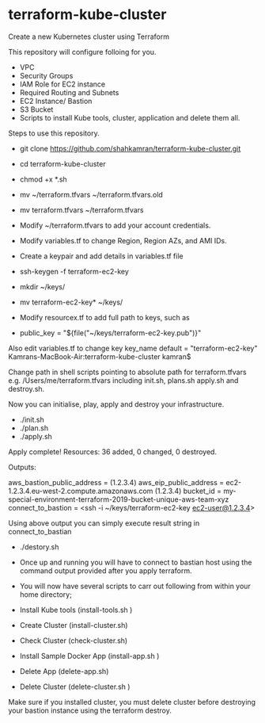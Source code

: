 # terraform-kube-cluster
Create a new Kubernetes cluster using Terraform

This repository will configure folloing for you.
* VPC
* Security Groups
* IAM Role for EC2 instance
* Required Routing and Subnets
* EC2 Instance/ Bastion
* S3 Bucket
* Scripts to install Kube tools, cluster, application and delete them all.

Steps to use this repository.

* git clone https://github.com/shahkamran/terraform-kube-cluster.git
* cd terraform-kube-cluster
* chmod +x *.sh

* mv ~/terraform.tfvars ~/terraform.tfvars.old
* mv terraform.tfvars ~/terraform.tfvars
* Modify ~/terraform.tfvars to add your account credentials.
* Modify variables.tf to change Region, Region AZs, and AMI IDs.

* Create a keypair and add details in variables.tf file
* ssh-keygen -f terraform-ec2-key
* mkdir ~/keys/
* mv terraform-ec2-key* ~/keys/
* Modify resourcex.tf to add full path to keys, such as
- public_key = "${file("~/keys/terraform-ec2-key.pub")}"

Also edit variables.tf to change key key_name
default = "terraform-ec2-key"
Kamrans-MacBook-Air:terraform-kube-cluster kamran$ 


Change path in shell scripts pointing to absolute path for terraform.tfvars e.g. /Users/me/terraform.tfvars including init.sh, plans.sh apply.sh and destroy.sh.

Now you can initialise, play, apply and destroy your infrastructure.
* ./init.sh
* ./plan.sh
* ./apply.sh

Apply complete! Resources: 36 added, 0 changed, 0 destroyed.

Outputs:

aws_bastion_public_address =  (1.2.3.4)
aws_eip_public_address = ec2-1.2.3.4.eu-west-2.compute.amazonaws.com (1.2.3.4)
bucket_id = my-special-environment-terraform-2019-bucket-unique-aws-team-xyz
connect_to_bastion = <ssh -i ~/keys/terraform-ec2-key ec2-user@1.2.3.4>

Using above output you can simply execute result string in connect_to_bastian

* ./destory.sh


* Once up and running you will have to connect to bastian host using the command output provided after you apply terraform.
* You will now have several scripts to carr out following from within your home directory;
        
* Install Kube tools (install-tools.sh )
* Create Cluster (install-cluster.sh)
* Check Cluster (check-cluster.sh)
* Install Sample Docker App (install-app.sh )
* Delete App (delete-app.sh)
* Delete Cluster (delete-cluster.sh )

Make sure if you installed cluster, you must delete cluster before destroying your bastion instance using the terraform destroy.
